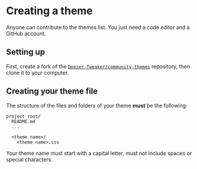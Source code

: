 # Creating a theme

Anyone can contribute to the themes list. You just need a code editor and a GitHub account.

## Setting up

First, create a fork of the [`Deezer-Tweaker/community-themes`](https://github.com/Deezer-Tweaker/community-themes) repository,
then clone it to your computer.

## Creating your theme file

The structure of the files and folders of your theme **must** be the following:

```
project root/
  README.md
  ...
  
  <theme name>/
    <theme name>.css
```

Your theme name must start with a capital letter, must not include spaces or special characters.
